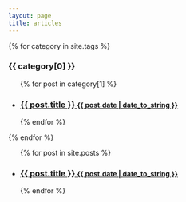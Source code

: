 ```yaml
---
layout: page
title: articles
---
```


{% for category in site.tags %}
  <h3><a name="{{ category[0] }}">{{ category[0] }} </a></h3>
  <ul>
    {% for post in category[1] %}
      <li>
        <h3>
          <a href="{{ post.url }}">{{ post.title }}
            <small>{{ post.date | date_to_string }}</small>
          </a>
        </h3>
      </li>
    {% endfor %}
  </ul>
{% endfor %}


<div class="related">
<ul class="related-posts">
{% for post in site.posts %}
      <li>
        <h3>
          <a href="{{ post.url }}"> {{ post.title }}
            <small>{{ post.date | date_to_string }}</small>
          </a>
        </h3>
      </li>
{% endfor %}
  </ul>
</div>
  